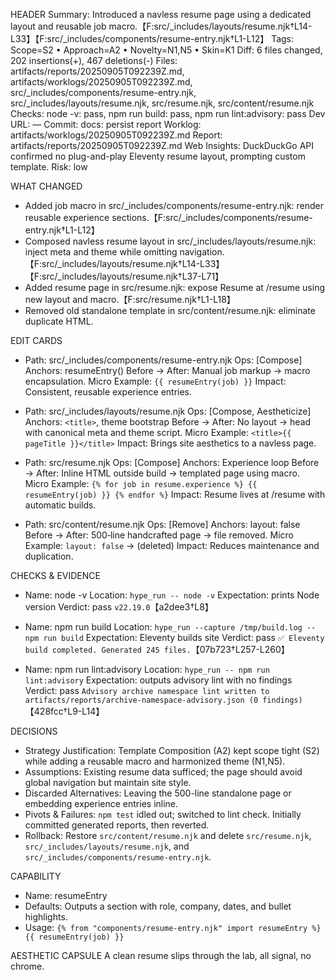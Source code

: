 HEADER
Summary: Introduced a navless resume page using a dedicated layout and reusable job macro.【F:src/_includes/layouts/resume.njk†L14-L33】【F:src/_includes/components/resume-entry.njk†L1-L12】
Tags: Scope=S2 • Approach=A2 • Novelty=N1,N5 • Skin=K1
Diff: 6 files changed, 202 insertions(+), 467 deletions(-)
Files: artifacts/reports/20250905T092239Z.md, artifacts/worklogs/20250905T092239Z.md, src/_includes/components/resume-entry.njk, src/_includes/layouts/resume.njk, src/resume.njk, src/content/resume.njk
Checks: node -v: pass, npm run build: pass, npm run lint:advisory: pass
Dev URL: —
Commit: docs: persist report
Worklog: artifacts/worklogs/20250905T092239Z.md
Report: artifacts/reports/20250905T092239Z.md
Web Insights: DuckDuckGo API confirmed no plug-and-play Eleventy resume layout, prompting custom template.
Risk: low

WHAT CHANGED
- Added job macro in src/_includes/components/resume-entry.njk: render reusable experience sections.【F:src/_includes/components/resume-entry.njk†L1-L12】
- Composed navless resume layout in src/_includes/layouts/resume.njk: inject meta and theme while omitting navigation.【F:src/_includes/layouts/resume.njk†L14-L33】【F:src/_includes/layouts/resume.njk†L37-L71】
- Added resume page in src/resume.njk: expose Resume at /resume using new layout and macro.【F:src/resume.njk†L1-L18】
- Removed old standalone template in src/content/resume.njk: eliminate duplicate HTML.

EDIT CARDS
- Path: src/_includes/components/resume-entry.njk
  Ops: [Compose]
  Anchors: resumeEntry()
  Before → After: Manual job markup → macro encapsulation.
  Micro Example: `{{ resumeEntry(job) }}`
  Impact: Consistent, reusable experience entries.

- Path: src/_includes/layouts/resume.njk
  Ops: [Compose, Aestheticize]
  Anchors: `<title>`, theme bootstrap
  Before → After: No layout → head with canonical meta and theme script.
  Micro Example: `<title>{{ pageTitle }}</title>`
  Impact: Brings site aesthetics to a navless page.

- Path: src/resume.njk
  Ops: [Compose]
  Anchors: Experience loop
  Before → After: Inline HTML outside build → templated page using macro.
  Micro Example: `{% for job in resume.experience %} {{ resumeEntry(job) }} {% endfor %}`
  Impact: Resume lives at /resume with automatic builds.

- Path: src/content/resume.njk
  Ops: [Remove]
  Anchors: layout: false
  Before → After: 500‑line handcrafted page → file removed.
  Micro Example: `layout: false` → (deleted)
  Impact: Reduces maintenance and duplication.

CHECKS & EVIDENCE
- Name: node -v
  Location: `hype_run -- node -v`
  Expectation: prints Node version
  Verdict: pass `v22.19.0`【a2dee3†L8】

- Name: npm run build
  Location: `hype_run --capture /tmp/build.log -- npm run build`
  Expectation: Eleventy builds site
  Verdict: pass `✅ Eleventy build completed. Generated 245 files.`【07b723†L257-L260】

- Name: npm run lint:advisory
  Location: `hype_run -- npm run lint:advisory`
  Expectation: outputs advisory lint with no findings
  Verdict: pass `Advisory archive namespace lint written to artifacts/reports/archive-namespace-advisory.json (0 findings)`【428fcc†L9-L14】

DECISIONS
- Strategy Justification: Template Composition (A2) kept scope tight (S2) while adding a reusable macro and harmonized theme (N1,N5).
- Assumptions: Existing resume data sufficed; the page should avoid global navigation but maintain site style.
- Discarded Alternatives: Leaving the 500-line standalone page or embedding experience entries inline.
- Pivots & Failures: `npm test` idled out; switched to lint check. Initially committed generated reports, then reverted.
- Rollback: Restore `src/content/resume.njk` and delete `src/resume.njk`, `src/_includes/layouts/resume.njk`, and `src/_includes/components/resume-entry.njk`.

CAPABILITY
- Name: resumeEntry
- Defaults: Outputs a section with role, company, dates, and bullet highlights.
- Usage: `{% from "components/resume-entry.njk" import resumeEntry %} {{ resumeEntry(job) }}`

AESTHETIC CAPSULE
A clean resume slips through the lab, all signal, no chrome.
